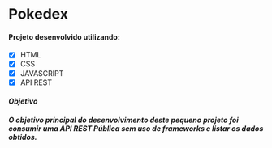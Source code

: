 # Pokedex

#### Projeto desenvolvido utilizando: 

- [x] HTML
- [x] CSS
- [x] JAVASCRIPT
- [x] API REST

#### *Objetivo*

 ##### O objetivo principal do desenvolvimento deste pequeno projeto foi consumir uma API REST Pública sem uso de frameworks e listar os dados obtidos.
 
 
